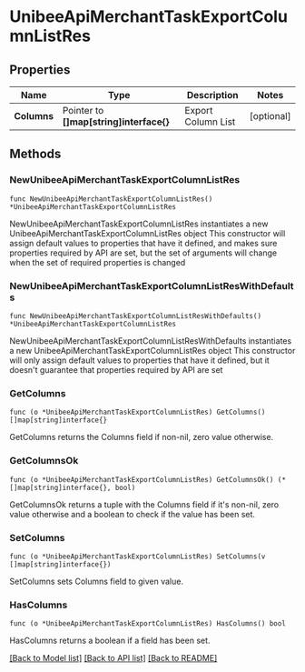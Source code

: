 # UnibeeApiMerchantTaskExportColumnListRes

## Properties

Name | Type | Description | Notes
------------ | ------------- | ------------- | -------------
**Columns** | Pointer to **[]map[string]interface{}** | Export Column List | [optional] 

## Methods

### NewUnibeeApiMerchantTaskExportColumnListRes

`func NewUnibeeApiMerchantTaskExportColumnListRes() *UnibeeApiMerchantTaskExportColumnListRes`

NewUnibeeApiMerchantTaskExportColumnListRes instantiates a new UnibeeApiMerchantTaskExportColumnListRes object
This constructor will assign default values to properties that have it defined,
and makes sure properties required by API are set, but the set of arguments
will change when the set of required properties is changed

### NewUnibeeApiMerchantTaskExportColumnListResWithDefaults

`func NewUnibeeApiMerchantTaskExportColumnListResWithDefaults() *UnibeeApiMerchantTaskExportColumnListRes`

NewUnibeeApiMerchantTaskExportColumnListResWithDefaults instantiates a new UnibeeApiMerchantTaskExportColumnListRes object
This constructor will only assign default values to properties that have it defined,
but it doesn't guarantee that properties required by API are set

### GetColumns

`func (o *UnibeeApiMerchantTaskExportColumnListRes) GetColumns() []map[string]interface{}`

GetColumns returns the Columns field if non-nil, zero value otherwise.

### GetColumnsOk

`func (o *UnibeeApiMerchantTaskExportColumnListRes) GetColumnsOk() (*[]map[string]interface{}, bool)`

GetColumnsOk returns a tuple with the Columns field if it's non-nil, zero value otherwise
and a boolean to check if the value has been set.

### SetColumns

`func (o *UnibeeApiMerchantTaskExportColumnListRes) SetColumns(v []map[string]interface{})`

SetColumns sets Columns field to given value.

### HasColumns

`func (o *UnibeeApiMerchantTaskExportColumnListRes) HasColumns() bool`

HasColumns returns a boolean if a field has been set.


[[Back to Model list]](../README.md#documentation-for-models) [[Back to API list]](../README.md#documentation-for-api-endpoints) [[Back to README]](../README.md)


